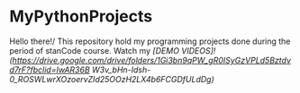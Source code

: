 # MyPythonProjects
Hello there!/
This repository hold my programming projects done during the period of stanCode course.
Watch my *[DEMO VIDEOS]!(https://drive.google.com/drive/folders/1Gi3bn9qPW_gR0ISyGzVPLd5Bztdvd7rF?fbclid=IwAR36B
W3v_bHn-Idsh-0_ROSWLwrXOzoervZId25OOzH2LX4b6FCGDfULdDg)*
